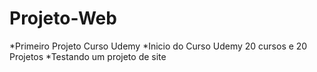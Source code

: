 # Projeto-Web
 *Primeiro Projeto Curso Udemy
 *Inicio do Curso Udemy 20 cursos e 20 Projetos
 *Testando um projeto de site
